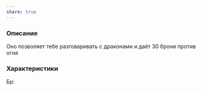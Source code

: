 ```yaml
---
share: true
---
```

### Описание
Оно позволяет тебе разговаривать с драконами и даёт 30 брони против огня
### Характеристики
Бр:
